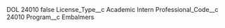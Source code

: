 <?xml version="1.0" encoding="UTF-8"?>
<CustomMetadata xmlns="http://soap.sforce.com/2006/04/metadata" xmlns:xsi="http://www.w3.org/2001/XMLSchema-instance" xmlns:xsd="http://www.w3.org/2001/XMLSchema">
    <label>DOL 24010</label>
    <protected>false</protected>
    <values>
        <field>License_Type__c</field>
        <value xsi:type="xsd:string">Academic Intern</value>
    </values>
    <values>
        <field>Professional_Code__c</field>
        <value xsi:type="xsd:string">24010</value>
    </values>
    <values>
        <field>Program__c</field>
        <value xsi:type="xsd:string">Embalmers</value>
    </values>
</CustomMetadata>
